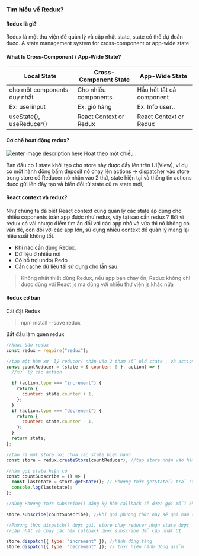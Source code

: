 ### Tìm hiểu về Redux?

#### Redux là gì?

Redux là một thư viện để quản lý và cập nhật state, state có thể dự đoán được.
A state management system for cross-component or app-wide state

#### What Is Cross-Component / App-Wide State?

| Local State                 | Cross-Component State  | App-Wide State           |
| --------------------------- | ---------------------- | ------------------------ |
| cho một components duy nhất | Cho nhiều components   | Hầu hết tất cả component |
| Ex: userinput               | Ex. giỏ hàng           | Ex. Info user..          |
| useState(), useReducer()    | React Context or Redux | React Context or Redux   |

#### Cơ chế hoạt động redux?

![enter image description here](https://images.viblo.asia/3ba0e90f-1834-45b1-a5ab-a6f58abf21a0.gif)
Hoạt theo một chiều :

Ban đầu co 1 state khởi tạo cho store này được đẩy lên trên UI(View), ví dụ có một hành động bấm deposit nó chạy lên actions -> dispatcher vào store trong store có Reducer nó nhận vào 2 thứ, state hiện tại và thông tin actions được gửi lên đây tạo và biến đổi từ state cũ ra state mới,

#### React context và redux?

Như chúng ta đã biết React context cũng quản lý các state áp dụng cho nhiều coponents toàn app được như redux, vậy tại sao cần redux ?
Bởi vì redux có vài nhược điểm tìm ẩn đối với các app nhở và vừa thì nó không có vấn đề, còn đối với các app lớn, sử dụng nhiều context để quản lý mang lại hiệu suất không tốt.

- Khi nào cần dùng Redux.
- Dữ liệu ở nhiều nơi
- Có hổ trợ undo/ Redo
- Cần cache dữ liệu tái sử dụng cho lần sau.

> Không nhất thiết dùng Redux, nếu app bạn chạy ổn, Redux không chỉ dược dùng với React js mà dùng với nhiều thư viện js khác nữa

#### Redux cơ bản

Cài đặt Redux

> npm install --save redux

Bắt đầu làm quen redux

```js
//khai báo redux
const redux = require("redux");

//tạo một hàm xử lý reducer/ nhận vào 2 tham số old state , và action
const countReducer = (state = { counter: 0 }, action) => {
  //xử lý các action

  if (action.type === "increment") {
    return {
      counter: state.counter + 1,
    };
  }
  if (action.type === "decrement") {
    return {
      counter: state.counter - 1,
    };
  }
  return state;
};

//tạo ra một store nơi chưa các state hiện hành
const store = redux.createStore(countReducer); //tạo store nhận vào hàm xử lý state

//hàm gọi state hiện có
const countSubscribe = () => {
  const lastetate = store.getState(); // Phương thức getState() trả state hiện tại
  console.log(lastetate);
};

//dùng Phương thức subscribe() đăng ký hàm callback sẽ được gọi mỗi khi store được cập nhật

store.subscribe(countSubscribe); //khi gọi phương thức này sẽ gọi hàm countSubscribe

//Phương thức dispatch() được gọi, store chạy reducer nhận state được
//cập nhật và chạy các hàm callback được subscribe để cập nhật UI.

store.dispatch({ type: "increment" }); //hành động tăng
store.dispatch({ type: "decrement" }); // thực hiện hành động giảm
```
